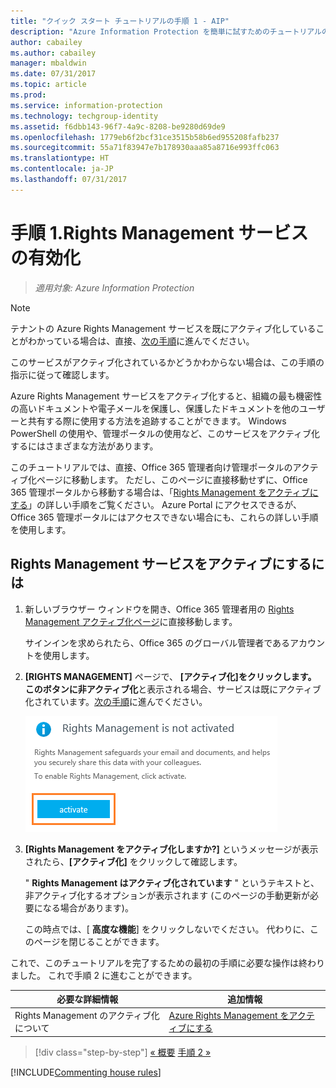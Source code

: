 ```yaml
---
title: "クイック スタート チュートリアルの手順 1 - AIP"
description: "Azure Information Protection を簡単に試すためのチュートリアルの手順 1 - Azure Rights Management サービスの有効化。"
author: cabailey
ms.author: cabailey
manager: mbaldwin
ms.date: 07/31/2017
ms.topic: article
ms.prod: 
ms.service: information-protection
ms.technology: techgroup-identity
ms.assetid: f6dbb143-96f7-4a9c-8208-be9280d69de9
ms.openlocfilehash: 1779eb6f2bcf31ce3515b58b6ed955208fafb237
ms.sourcegitcommit: 55a71f83947e7b178930aaa85a8716e993ffc063
ms.translationtype: HT
ms.contentlocale: ja-JP
ms.lasthandoff: 07/31/2017
---
```

# <a name="step-1-activate-the-rights-management-service"></a>手順 1.Rights Management サービスの有効化
 
>*適用対象: Azure Information Protection*

> [!NOTE]
>テナントの Azure Rights Management サービスを既にアクティブ化していることがわかっている場合は、直接、[次の手順](infoprotect-tutorial-step2.md)に進んでください。 
>
>このサービスがアクティブ化されているかどうかわからない場合は、この手順の指示に従って確認します。

Azure Rights Management サービスをアクティブ化すると、組織の最も機密性の高いドキュメントや電子メールを保護し、保護したドキュメントを他のユーザーと共有する際に使用する方法を追跡することができます。 Windows PowerShell の使用や、管理ポータルの使用など、このサービスをアクティブ化するにはさまざまな方法があります。

このチュートリアルでは、直接、Office 365 管理者向け管理ポータルのアクティブ化ページに移動します。 ただし、このページに直接移動せずに、Office 365 管理ポータルから移動する場合は、「[Rights Management をアクティブにする](../deploy-use/activate-service.md)」の詳しい手順をご覧ください。 Azure Portal にアクセスできるが、Office 365 管理ポータルにはアクセスできない場合にも、これらの詳しい手順を使用します。

## <a name="to-activate-the-rights-management-service"></a>Rights Management サービスをアクティブにするには

1. 新しいブラウザー ウィンドウを開き、Office 365 管理者用の [Rights Management アクティブ化ページ](https://account.activedirectory.windowsazure.com/RmsOnline/Manage.aspx)に直接移動します。
    
    サインインを求められたら、Office 365 のグローバル管理者であるアカウントを使用します。

2. **[RIGHTS MANAGEMENT]** ページで、 **[アクティブ化]**をクリックします。 このボタンに**非アクティブ化**と表示される場合、サービスは既にアクティブ化されています。[次の手順](infoprotect-tutorial-step2.md)に進んでください。 

    ![Azure Information Protection クイック スタート チュートリアル手順 1 - サービスのアクティブ化](../media/info-protect-activate.png)

3. **[Rights Management をアクティブ化しますか?]** というメッセージが表示されたら、**[アクティブ化]** をクリックして確認します。

    " **Rights Management はアクティブ化されています** " というテキストと、非アクティブ化するオプションが表示されます (このページの手動更新が必要になる場合があります)。

    この時点では、[ **高度な機能**] をクリックしないでください。 代わりに、このページを閉じることができます。

これで、このチュートリアルを完了するための最初の手順に必要な操作は終わりました。 これで手順 2 に進むことができます。

|必要な詳細情報|追加情報|
|--------------------------------|--------------------------|
|Rights Management のアクティブ化について|[Azure Rights Management をアクティブにする](../deploy-use/activate-service.md)|


>[!div class="step-by-step"]
[&#171; 概要](infoprotect-quick-start-tutorial.md)
[手順 2 &#187;](infoprotect-tutorial-step2.md)

[!INCLUDE[Commenting house rules](../includes/houserules.md)]
